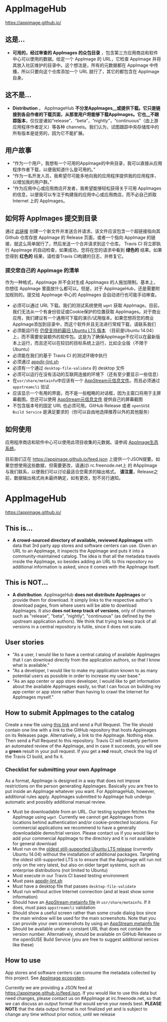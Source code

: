 # AppImageHub

https://appimage.github.io/

## 这是...

* __可用的，经过审查的 AppImages 的众包目录__ ，包含第三方应用商店和软件中心可以使用的数据。给定一个 AppImage 的 URL，它检查 AppImage 并将其放入社区维护的目录中。这个想法是，所有的元数据都在 AppImage 中传播，所以只要向这个仓库添加一个 URL 就行了，其它的都包含在 AppImage 自身。

## 这不是...

* __Distribution__ 。 AppImageHub __不分发AppImages__或提供下载。它只是链接到各自作者的下载页面，从那里用户将能够下载AppImages。它也__不跟踪版本__，仅仅是诸如“release”、“beta”，“nightly”，“continuous”（由上游应用程序作者定义）等各种 channels。我们认为，试图跟踪中央存储库中的所有版本是徒劳的，因为它不能扩展。

## 用户故事

* “作为一个用户，我想有一个可用的AppImage的中央目录，我可以直接从应用程序作者下载，以便我知道什么是可用的。”
* “作为一名开发人员，我希望尽可能多地向我的应用程序提供我的应用程序，以增加我的用户群。”
* “作为应用中心或应用商店开发者，我希望能够轻松获得关于可用 AppImages 的信息，以便我可以专注于构建我的应用中心或应用商店，而不必自己抓取 Internet 上的 AppImages。

## 如何将 AppImages 提交到目录

通过 [此链接](https://github.com/AppImage/AppImageHub/new/gh-pages/data) 创建一个新文件并发送合并请求。该文件应该包含一个超链接指向其 Github 仓库存放 AppImage 的 Release 页面，或者一个指向 AppImage 的链接，就这么简单就行了。然后发送一个合并请求到这个仓库。 Travis CI 将立即执行 AppImage 的自动检查，如果成功，您将在您的请求中看到 __绿色的__ 结果。如果您得到 __红色的__ 结果，请检查Travis CI构建的日志，并修复它。

### 提交您自己的 AppImage 的清单

作为一种格式，AppImage 并不会对生成 AppImages 的人施加限制。基本上，你想往 AppImage 里面放什么都可以。但是，对于 AppImageHub，还是需要附加规则的。提交给 AppImage 中心的 AppImages 会自动进行也可能手动审查。

* 必须可以通过 URL 下载。我们的测试系统使用 `wget` 获取 AppImage。目前，我们无法从一个有身份验证或Cookie保护的位置获取 AppImages。对于商业应用，我们建议有一个通用可下载的演示/试用版本。如果您想将您的商业AppImage添加到目录中，而这个软件并且无法进行常规下载，请联系我们
* 必须能运行在 [仍受支持的最旧 Ubuntu LTS 版本](https://www.ubuntu.com/info/release-end-of-life) （目前是Ubuntu 14.04）上，而不需要安装额外的软件包。这是为了确保AppImage不仅可以在最新版本上运行，而且还可以在较旧的目标系统上运行，比如企业版（不限于Ubuntu）
* 必须能在我们的基于 Travis CI 的测试环境中执行
* 必须通过 [appdir-lint.sh](https://github.com/AppImage/AppImages/blob/master/appdir-lint.sh)
* 必须有一个通过 `desktop-file-validate` 的 desktop 文件
* 必须可以运行在没有活动的互联网连接的环境下（还有至少要显示一些信息）
* 在`usr/share/metainfo`中应该有一个 [AppStream元信息文件](https://people.freedesktop.org/~hughsient/appdata/)。而且必须通过 `appstreamcli` 验证
* 应该显示一个有用的界面，而不是一些粗略的对话框，因为主窗口将用于主屏幕截图。您还可以使用 [AppStream元信息文件](https://people.freedesktop.org/~hughsient/appdata/) 提供自己的屏幕截图
* 不包含版本号的固定 URL 也必须可用。GitHub Release 或者 `openSUSE Build Service` 是满足要求的（你可以自由地选择推荐以外的其他服务）

## 如何使用

应用程序商店和软件中心可以使用此项目收集的元数据。请参阅 [AppImage生态系统](https://github.com/AppImage/AppImageKit/wiki/Ecosystem)。

目前我们正在 https://appimage.github.io/feed.json 上提供一个JSON提要。如果您想使用这些数据，但需要更改，请通过i rc.freenode.net上 的 #AppImage 与我们联系，以便我们可以讨论最适合您需求的输出格式。 __请注意__，Release之前，数据输出格式尚未最终确定，如有更改，恕不另行通知。

# AppImageHub

https://appimage.github.io/

## This is...

* __A crowd-sourced directory of available, reviewed AppImages__ with data that 3rd party app stores and software centers can use. Given an URL to an AppImage, it inspects the AppImage and puts it into a community-maintained catalog. The idea is that all the metadata travels inside the AppImage, so besides adding an URL to this repository no additional information is asked, since it comes with the AppImage itself.

## This is NOT...

* __A distribution__. AppImageHub __does not distribute AppImages__ or provide them for download. It simply links to the respective author's download pages, from where users will be able to download AppImages. It also __does not keep track of versions__, only of channels such as "release", "beta", "nightly", "continuous" (as defined by the upstream application authors). We think that trying to keep track of all versions in a central repository is futile, since it does not scale.

## User stories

* "As a user, I would like to have a central catalog of available AppImages that I can download directly from the application authors, so that I know what is available."
* "As a developer, I would like to make my application known to as many potential users as possible in order to increase my user base."
* "As an app center or app store developer, I would like to get information about the available AppImages easily, so that I can focus on building my app center or app store rather than having to crawl the Internet for AppImages myself."

## How to submit AppImages to the catalog

Create a new file using [this link](https://github.com/AppImage/AppImageHub/new/gh-pages/data) and send a Pull Request. The file should contain one line with a link to the GitHub repository that hosts AppImages on its Releases page. Alternatively, a link to the AppImage. Nothing else. Then send a Pull Request to this repository. Travis CI will instantly perform an automated review of the AppImage, and in case it succeeds, you will see a __green__ result in your pull request. If you get a __red__ result, check the log of the Travis CI build, and fix it.

### Checklist for submitting your own AppImage

As a format, AppImage is designed in a way that does not impose restrictions on the person generating AppImages. Basically you are free to put inside an AppImage whatever you want. For AppImageHub, however, additional rules apply. AppImages submitted to AppImage hub undergo automatic and possibly additional manual review.

* Must be downloadable from an URL. Our testing sysgtem fetches the AppImage using `wget`. Currently we cannot get AppImages from locations behind authentication and/or cookie-protected locations. For commercial applications we recommend to have a generally downloadable demo/trial version. Please contact us if you would like to add your commercial AppImage to the directory and it is not available for general download
* Must run on the [oldest still-supported Ubuntu LTS release](https://www.ubuntu.com/info/release-end-of-life) (currently Ubuntu 14.04) without the installation of additional packages. Targeting the oldest still-supported LTS is to ensure that the AppImage will run not only on the very latest, but also on older target systems, such as enterprise distributions (not limited to Ubuntu)
* Must execute in our Travis CI based testing environment
* Must pass [appdir-lint.sh](https://github.com/AppImage/AppImages/blob/master/appdir-lint.sh)
* Must have a desktop file that passes `desktop-file-validate`
* Must run without active Internet connection (and at least show some information)
* Should have an [AppStream metainfo file](https://people.freedesktop.org/~hughsient/appdata/) in `usr/share/metainfo`. If it does, must pass `appstreamcli` validation
* Should show a useful screen rather than some crude dialog box since the main window will be used for the main screenshots. Note that you can provide your own screenshots by using an [AppStream metainfo file](https://people.freedesktop.org/~hughsient/appdata/)
* Should be available under a constant URL that does not contain the version number. Alternatively, should be available on GitHub Releases or the openSUSE Build Service (you are free to suggest additional serices like these)

## How to use

App stores and software centers can consume the metadata collected by this project. See [AppImage ecosystem](https://github.com/AppImage/AppImageKit/wiki/Ecosystem). 

Currently we are providing a JSON feed at https://appimage.github.io/feed.json. If you would like to use this data but need changes, please contact us on #AppImage at irc.freenode.net, so that we can discuss an output format that would serve your needs best. __PLEASE NOTE__ that the data output format is not finalized yet and is subject to change any time without prior notice, until we release 